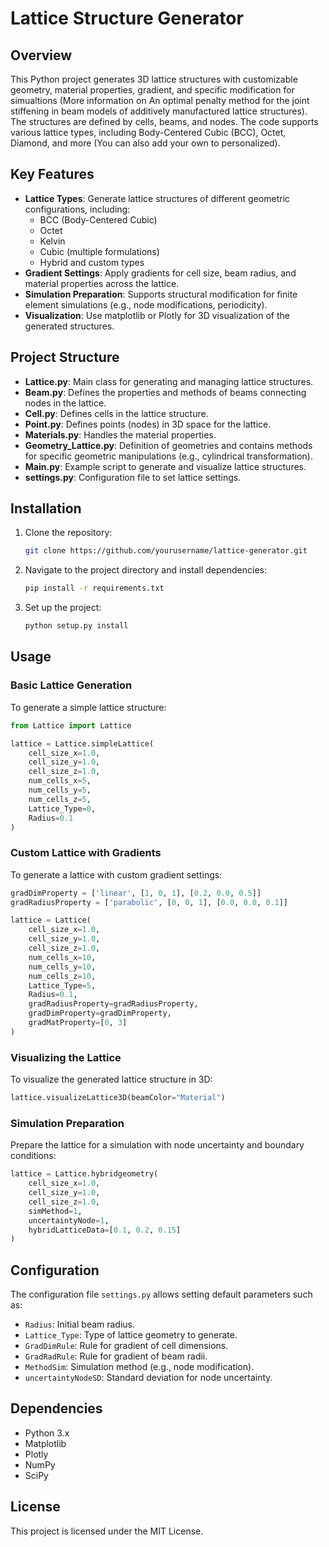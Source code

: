 # Lattice Structure Generator

## Overview

This Python project generates 3D lattice structures with customizable geometry, material properties, gradient, and specific modification for simualtions (More information on An optimal penalty method for the joint stiffening in beam models of additively manufactured lattice structures). The structures are defined by cells, beams, and nodes. The code supports various lattice types, including Body-Centered Cubic (BCC), Octet, Diamond, and more (You can also add your own to personalized).

## Key Features
- **Lattice Types**: Generate lattice structures of different geometric configurations, including:
  - BCC (Body-Centered Cubic)
  - Octet
  - Kelvin
  - Cubic (multiple formulations)
  - Hybrid and custom types
- **Gradient Settings**: Apply gradients for cell size, beam radius, and material properties across the lattice.
- **Simulation Preparation**: Supports structural modification for finite element simulations (e.g., node modifications, periodicity).
- **Visualization**: Use matplotlib or Plotly for 3D visualization of the generated structures.

## Project Structure
- **Lattice.py**: Main class for generating and managing lattice structures.
- **Beam.py**: Defines the properties and methods of beams connecting nodes in the lattice.
- **Cell.py**: Defines cells in the lattice structure.
- **Point.py**: Defines points (nodes) in 3D space for the lattice.
- **Materials.py**: Handles the material properties.
- **Geometry_Lattice.py**: Definition of geometries and contains methods for specific geometric manipulations (e.g., cylindrical transformation).
- **Main.py**: Example script to generate and visualize lattice structures.
- **settings.py**: Configuration file to set lattice settings.

## Installation

1. Clone the repository:
   ```bash
   git clone https://github.com/yourusername/lattice-generator.git
   ```
2. Navigate to the project directory and install dependencies:
   ```bash
   pip install -r requirements.txt
   ```
3. Set up the project:
   ```bash
   python setup.py install
   ```

## Usage

### Basic Lattice Generation
To generate a simple lattice structure:
```python
from Lattice import Lattice

lattice = Lattice.simpleLattice(
    cell_size_x=1.0, 
    cell_size_y=1.0, 
    cell_size_z=1.0, 
    num_cells_x=5, 
    num_cells_y=5, 
    num_cells_z=5, 
    Lattice_Type=0, 
    Radius=0.1
)
```

### Custom Lattice with Gradients
To generate a lattice with custom gradient settings:
```python
gradDimProperty = ['linear', [1, 0, 1], [0.2, 0.0, 0.5]]
gradRadiusProperty = ['parabolic', [0, 0, 1], [0.0, 0.0, 0.1]]

lattice = Lattice(
    cell_size_x=1.0, 
    cell_size_y=1.0, 
    cell_size_z=1.0, 
    num_cells_x=10, 
    num_cells_y=10, 
    num_cells_z=10,
    Lattice_Type=5, 
    Radius=0.1,
    gradRadiusProperty=gradRadiusProperty, 
    gradDimProperty=gradDimProperty,
    gradMatProperty=[0, 3]
)
```

### Visualizing the Lattice
To visualize the generated lattice structure in 3D:
```python
lattice.visualizeLattice3D(beamColor="Material")
```

### Simulation Preparation
Prepare the lattice for a simulation with node uncertainty and boundary conditions:
```python
lattice = Lattice.hybridgeometry(
    cell_size_x=1.0, 
    cell_size_y=1.0, 
    cell_size_z=1.0, 
    simMethod=1, 
    uncertaintyNode=1,
    hybridLatticeData=[0.1, 0.2, 0.15]
)
```

## Configuration

The configuration file `settings.py` allows setting default parameters such as:
- `Radius`: Initial beam radius.
- `Lattice_Type`: Type of lattice geometry to generate.
- `GradDimRule`: Rule for gradient of cell dimensions.
- `GradRadRule`: Rule for gradient of beam radii.
- `MethodSim`: Simulation method (e.g., node modification).
- `uncertaintyNodeSD`: Standard deviation for node uncertainty.

## Dependencies

- Python 3.x
- Matplotlib
- Plotly
- NumPy
- SciPy

## License

This project is licensed under the MIT License.
